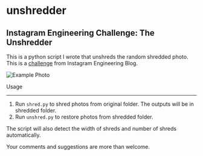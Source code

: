 unshredder
==========

Instagram Engineering Challenge: The Unshredder
-----------------------------------------------

This is a python script I wrote that unshreds the random shredded photo.
This is a [challenge](http://instagram-engineering.tumblr.com/post/12651721845/instagram-engineering-challenge-the-unshredder) from Instagram Engineering Blog.

![Example Photo](http://media.tumblr.com/tumblr_luifuzcjzz1qm4rc3.png "Example Photo")

Usage
_____

1. Run `shred.py` to shred photos from original folder. The outputs will be in shredded folder.
2. Run `unshred.py` to restore photos from shredded folder.

The script will also detect the width of shreds and number of shreds automatically.

Your comments and suggestions are more than welcome.